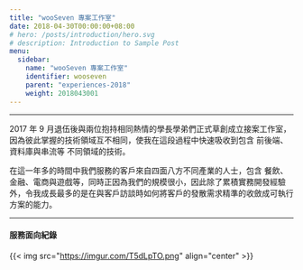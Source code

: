 ```yaml
---
title: "wooSeven 專案工作室"
date: 2018-04-30T00:00:00+08:00
# hero: /posts/introduction/hero.svg
# description: Introduction to Sample Post
menu:
  sidebar:
    name: "wooSeven 專案工作室"
    identifier: wooseven
    parent: "experiences-2018"
    weight: 2018043001
---
```


---

2017 年 9 月退伍後與兩位抱持相同熱情的學長學弟們正式草創成立接案工作室，因為彼此掌握的技術領域互不相同，使我在這段過程中快速吸收到包含 前後端、資料庫與串流等 不同領域的技術。

在這一年多的時間中我們服務的客戶來自四面八方不同產業的人士，包含 餐飲、金融、電商與遊戲等，同時正因為我們的規模很小，因此除了累積實務開發經驗外，令我成長最多的是在與客戶訪談時如何將客戶的發散需求精準的收斂成可執行方案的能力。

---

#### 服務面向紀錄

{{< img src="https://imgur.com/T5dLpTO.png" align="center" >}}
